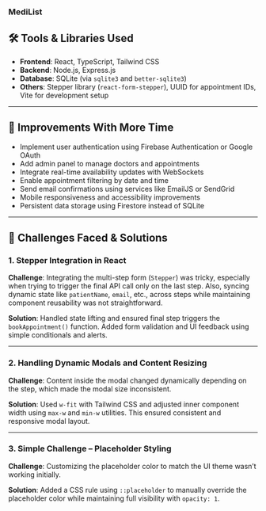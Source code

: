 ### MediList

## 🛠 Tools & Libraries Used

* **Frontend**: React, TypeScript, Tailwind CSS
* **Backend**: Node.js, Express.js
* **Database**: SQLite (via `sqlite3` and `better-sqlite3`)
* **Others**: Stepper library (`react-form-stepper`), UUID for appointment IDs, Vite for development setup

---

## 🚀 Improvements With More Time

* Implement user authentication using Firebase Authentication or Google OAuth
* Add admin panel to manage doctors and appointments
* Integrate real-time availability updates with WebSockets
* Enable appointment filtering by date and time
* Send email confirmations using services like EmailJS or SendGrid
* Mobile responsiveness and accessibility improvements
* Persistent data storage using Firestore instead of SQLite

---

## 🧩 Challenges Faced & Solutions

### 1. **Stepper Integration in React**

**Challenge**:
Integrating the multi-step form (`Stepper`) was tricky, especially when trying to trigger the final API call only on the last step. Also, syncing dynamic state like `patientName`, `email`, etc., across steps while maintaining component reusability was not straightforward.

**Solution**:
Handled state lifting and ensured final step triggers the `bookAppointment()` function. Added form validation and UI feedback using simple conditionals and alerts.

---

### 2. **Handling Dynamic Modals and Content Resizing**

**Challenge**:
Content inside the modal changed dynamically depending on the step, which made the modal size inconsistent.

**Solution**:
Used `w-fit` with Tailwind CSS and adjusted inner component width using `max-w` and `min-w` utilities. This ensured consistent and responsive modal layout.

---

### 3. **Simple Challenge – Placeholder Styling**

**Challenge**:
Customizing the placeholder color to match the UI theme wasn’t working initially.

**Solution**:
Added a CSS rule using `::placeholder` to manually override the placeholder color while maintaining full visibility with `opacity: 1`.

